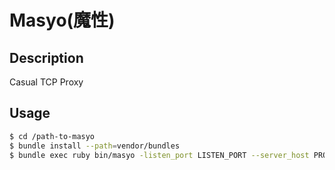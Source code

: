 # Masyo(魔性)

## Description
Casual TCP Proxy

## Usage

```sh
$ cd /path-to-masyo
$ bundle install --path=vendor/bundles
$ bundle exec ruby bin/masyo -listen_port LISTEN_PORT --server_host PROXY_TARGET_HOST --server_port PROXY_TARGET_PORT
```
